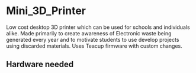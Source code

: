 # Mini_3D_Printer
Low cost desktop 3D printer which can be used for schools and individuals alike.
Made primarily to create awareness of Electronic waste being generated every year and to motivate students to use develop projects using discarded materials.
Uses Teacup firmware with custom changes.

<h2>Hardware needed</h2>



